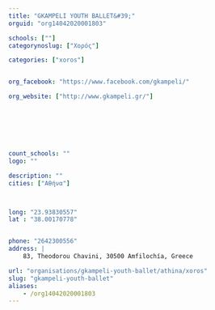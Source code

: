 ```yaml
---
title: "GKAMPELI YOUTH BALLET&#39;"
orguid: "org14042020001803"

schools: [""]
categorynoslug: ["Χορός"]

categories: ["xoros"]


org_facebook: "https://www.facebook.com/gkampeli/"

org_website: ["http://www.gkampeli.gr/"]







count_schools: ""
logo: ""

description: ""
cities: ["Αθήνα"]



long: "23.93830557"
lat : "38.00170778"


phone: "2642300556"
address: |
    83, Theodorou Chavini, 30500 Amfilochía, Greece

url: "organisations/gkampeli-youth-ballet/athina/xoros"
slug: "gkampeli-youth-ballet"
aliases:
    - /org14042020001803
---
```



